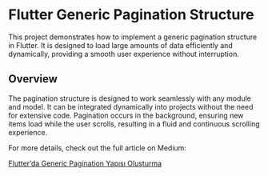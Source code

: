 # Flutter Generic Pagination Structure

This project demonstrates how to implement a generic pagination structure in Flutter. It is designed to load large amounts of data efficiently and dynamically, providing a smooth user experience without interruption.

## Overview

The pagination structure is designed to work seamlessly with any module and model. It can be integrated dynamically into projects without the need for extensive code. Pagination occurs in the background, ensuring new items load while the user scrolls, resulting in a fluid and continuous scrolling experience.

For more details, check out the full article on Medium:

[Flutter’da Generic Pagination Yapısı Oluşturma](https://medium.com/@kadirrgulluoglu/flutterda-generic-pagination-yap%C4%B1s%C4%B1-olu%C5%9Fturma-9c5eb6b80eeb)
